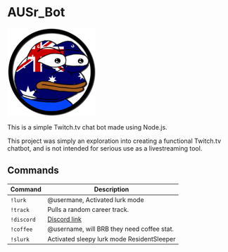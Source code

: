 # AUSr_Bot

![AUSr_Bot](/AUSr_Bot.png)

This is a simple Twitch.tv chat bot made using Node.js.

This project was simply an exploration into creating a functional Twitch.tv chatbot, and is not intended for serious use as a livestreaming tool.

## Commands

Command              | Description
---------------------|------------
`!lurk`              | @usermane, Activated lurk mode
`!track`             | Pulls a random career track.
`!discord`           | [Discord link](https://discord.gg/QUkEEvb)
`!coffee`            | @username, will BRB they need coffee stat.
`!slurk`             | Activated sleepy lurk mode ResidentSleeper
